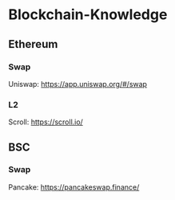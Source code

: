 # Blockchain-Knowledge

## Ethereum

### Swap

Uniswap: https://app.uniswap.org/#/swap

### L2

Scroll: https://scroll.io/

## BSC

### Swap

Pancake: https://pancakeswap.finance/
